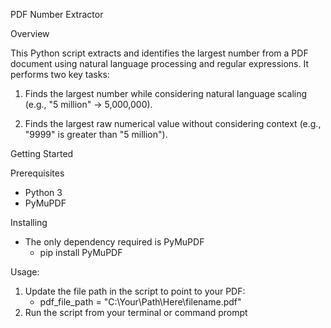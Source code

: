 PDF Number Extractor

Overview

This Python script extracts and identifies the largest number from a PDF document using natural language processing and regular expressions. It performs two key tasks:

1) Finds the largest number while considering natural language scaling (e.g., "5 million" → 5,000,000).

2) Finds the largest raw numerical value without considering context (e.g., "9999" is greater than "5 million").

Getting Started

Prerequisites
* Python 3 
* PyMuPDF 

Installing 
* The only dependency required is PyMuPDF
  * pip install PyMuPDF

Usage: 
1) Update the file path in the script to point to your PDF: 
   * pdf_file_path = "C:\\Your\\Path\\Here\\filename.pdf"
3) Run the script from your terminal or command prompt
